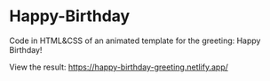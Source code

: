 # Happy-Birthday
Code in HTML&amp;CSS of an animated template for the greeting: Happy Birthday!

View the result: https://happy-birthday-greeting.netlify.app/
